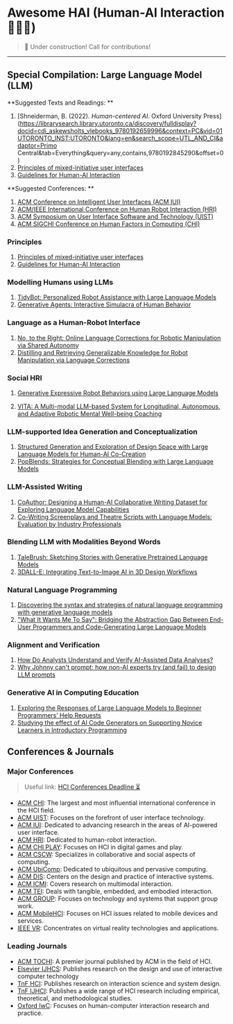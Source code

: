 # Awesome HAI (Human-AI Interaction 👤➕🤖)

>  🚧 Under construction! Call for contributions!

------

## Special Compilation: Large Language Model (LLM)

**Suggested Texts and Readings: **

1. [Shneiderman, B. (2022). *Human-centered AI*. Oxford University Press](https://librarysearch.library.utoronto.ca/discovery/fulldisplay?docid=cdi_askewsholts_vlebooks_9780192659996&context=PC&vid=01UTORONTO_INST:UTORONTO&lang=en&search_scope=UTL_AND_CI&adaptor=Primo Central&tab=Everything&query=any,contains,9780192845290&offset=0)
2. [Principles of mixed-initiative user interfaces](https://dl.acm.org/doi/10.1145/302979.303030)
3. [Guidelines for Human-AI Interaction](https://dl.acm.org/doi/10.1145/3290605.3300233)

**Suggested Conferences: **

1. [ACM Conference on Intelligent User Interfaces (ACM IUI)](https://iui.acm.org/2024/)
2. [ACM/IEEE International Conference on Human Robot Interaction (HRI)](https://humanrobotinteraction.org/2024/)
3. [ACM Symposium on User Interface Software and Technology (UIST)](https://uist.acm.org/2023/)
4. [ACM SIGCHI Conference on Human Factors in Computing (CHI)](https://chi2024.acm.org/)

### Principles

1. [Principles of mixed-initiative user interfaces](https://dl.acm.org/doi/10.1145/302979.303030)
2. [Guidelines for Human-AI Interaction](https://dl.acm.org/doi/10.1145/3290605.3300233)

 ### Modelling Humans using LLMs
1. [TidyBot: Personalized Robot Assistance with Large Language Models](https://ieeexplore.ieee.org/stamp/stamp.jsp?tp=&arnumber=10341577)
2. [Generative Agents: Interactive Simulacra of Human Behavior](https://dl.acm.org/doi/pdf/10.1145/3586183.3606763)

 ### Language as a Human-Robot Interface

1. [No, to the Right: Online Language Corrections for Robotic Manipulation via Shared Autonomy](https://dl.acm.org/doi/pdf/10.1145/3568162.3578623)
2. [Distilling and Retrieving Generalizable Knowledge for Robot Manipulation via Language Corrections](https://arxiv.org/pdf/2311.10678.pdf)

 ### Social HRI

1. [Generative Expressive Robot Behaviors using Large Language Models](https://drive.google.com/file/d/1HGpMXfy53VWJufrLGDrBceyRBfJgOW5Z/view?usp=sharing)

2. [VITA: A Multi-modal LLM-based System for Longitudinal, Autonomous, and Adaptive Robotic Mental Well-being Coaching](https://arxiv.org/pdf/2312.09740.pdf)

 ### LLM-supported Idea Generation and Conceptualization 

1. [Structured Generation and Exploration of Design Space with Large Language Models for Human-AI Co-Creation](https://arxiv.org/pdf/2310.12953.pdf)
2. [PopBlends: Strategies for Conceptual Blending with Large Language Models](https://arxiv.org/abs/2111.04920) 

### LLM-Assisted Writing 

1. [CoAuthor: Designing a Human-AI Collaborative Writing Dataset for Exploring Language Model Capabilities](https://arxiv.org/pdf/2201.06796.pdf)
2. [Co-Writing Screenplays and Theatre Scripts with Language Models: Evaluation by Industry Professionals](https://arxiv.org/abs/2209.14958)

### Blending LLM with Modalities Beyond Words 

1. [TaleBrush: Sketching Stories with Generative Pretrained Language Models](https://johnr0.github.io/assets/publications/CHI2022-TaleBrush.pdf)
2. [3DALL-E: Integrating Text-to-Image AI in 3D Design Workflows](https://arxiv.org/pdf/2210.11603.pdf)

 ### Natural Language Programming

1. [Discovering the syntax and strategies of natural language programming with generative language models](https://dl.acm.org/doi/abs/10.1145/3491102.3501870)
2. ["What It Wants Me To Say": Bridging the Abstraction Gap Between End-User Programmers and Code-Generating Large Language Models](https://dl.acm.org/doi/abs/10.1145/3544548.3580817)

 ### Alignment and Verification

1. [How Do Analysts Understand and Verify AI-Assisted Data Analyses?](https://arxiv.org/abs/2309.10947)
2. [Why Johnny can't prompt: how non-AI experts try (and fail) to design LLM prompts](https://dl.acm.org/doi/abs/10.1145/3544548.3581388)

### Generative AI in Computing Education

1. [Exploring the Responses of Large Language Models to Beginner Programmers’ Help Requests](https://dl.acm.org/doi/10.1145/3568813.3600139)
2. [Studying the effect of AI Code Generators on Supporting Novice Learners in Introductory Programming](https://dl.acm.org/doi/abs/10.1145/3544548.3580919)

## Conferences & Journals

### Major Conferences

> Useful link: [HCI Conferences Deadline ⏳](https://hci-deadlines.github.io/?sub=HCI,DES,CSCW,AI,HRI,XR,HAP,VIS)

* [ACM CHI](https://dl.acm.org/conference/chi/proceedings): The largest and most influential international conference in the HCI field.
* [ACM UIST](https://dl.acm.org/conference/uist/proceedings): Focuses on the forefront of user interface technology.
* [ACM IUI](https://dl.acm.org/conference/iui/proceedings): Dedicated to advancing research in the areas of AI-powered user interface. 
* [ACM HRI](https://dl.acm.org/conference/hri/proceedings): Dedicated to human-robot interaction. 
* [ACM CHI PLAY](https://dl.acm.org/conference/chi-play/proceedings): Focuses on HCI in digital games and play.
* [ACM CSCW](https://dl.acm.org/conference/CSCW/proceedings): Specializes in collaborative and social aspects of computing.
* [ACM UbiComp](https://dl.acm.org/conference/UbiComp/proceedings): Dedicated to ubiquitous and pervasive computing.
* [ACM DIS](https://dl.acm.org/conference/dis/proceedings): Centers on the design and practice of interactive systems.
* [ACM ICMI](https://dl.acm.org/conference/icmi/proceedings): Covers research on multimodal interaction.
* [ACM TEI](https://dl.acm.org/conference/tei/proceedings): Deals with tangible, embedded, and embodied interaction.
* [ACM GROUP](https://dl.acm.org/conference/group/proceedings): Focuses on technology and systems that support group work.
* [ACM MobileHCI](https://dl.acm.org/conference/mobilehci/proceedings): Focuses on HCI issues related to mobile devices and services.
* [IEEE VR](https://ieeexplore.ieee.org/xpl/conhome/1000791/all-proceedings): Concentrates on virtual reality technologies and applications.

### Leading Journals

* [ACM TOCHI](https://dl.acm.org/journal/tochi): A premier journal published by ACM in the field of HCI.
* [Elsevier IJHCS](https://www.sciencedirect.com/journal/international-journal-of-human-computer-studies): Publishes research on the design and use of interactive computer technology
* [TnF HCI](https://www.tandfonline.com/journals/hhci20): Publishes research on interaction science and system design. 
* [TnF IJHCI](https://www.tandfonline.com/journals/hihc20): Publishes a wide range of HCI research including empirical, theoretical, and methodological studies.
* [Oxford IwC](https://academic.oup.com/iwc): Focuses on human-computer interaction research and practice. 

